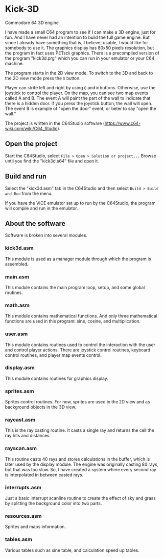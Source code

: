 # Kick-3D
Commodore 64 3D engine

I have made a small C64 program to see if I can make a 3D engine, just for fun. And I have never had an intention to build the full game engine. 
But, since I already have something that is, I believe, usable, I would like for somebody to use it.
The graphics display has 80x50 pixels resolution, but the program in fact uses PETscii graphics.
There is a precompiled version of the program "kick3d.prg" which you can run in your emulator or your C64 machine.

The program starts in the 2D view mode.
To switch to the 3D and back to the 2D view mode press the `S` button.

Player can strife left and right by using `Q` and `W` buttons. Otherwise, use the joystick to control the player.
On the map, you can see two map events called A and B. The event A will paint the part of the wall to indicate that there is a hidden door. If you press the joystick button, the wall will open. The event B is example of "open the door" event, or beter to say "open the wall."

The project is written in the C64Studio software (https://www.c64-wiki.com/wiki/C64_Studio).

## Open the project
Start the C64Studio, select `File > Open > Solution or project...`
Browse until you find the "kick3d.s64" file and open it.

## Build and run
Select the "kick3d.asm" tab in the C64Studio and then select `Build > Build and Run` from the menu.

If you have the VICE emulator set up to run by the C64Studio, the program will compile and run in the emulator.

## About the software
Software is broken into several modules.

### kick3d.asm
This module is used as a manager module through which the program is assembled.

### main.asm
This module contains the main program loop, setup, and some global routines.

### math.asm
This module contains mathematical functions. And only three mathematical functions are used in this program: sine, cosine, and multiplication. 

### user.asm
This module contains routines used to control the interaction with the user and control player actions.
There are joystick control routines, keyboard control routines, and player map events control.

### display.asm
This module contains routines for graphics display. 

### sprites.asm
Sprites control routines. For now, sprites are used in the 2D view and as background objects in the 3D view.

### raycast.asm
This is the ray casting routine. It casts a single ray and returns the cell the ray hits and distances.

### rayscan.asm
This routine casts 40 rays and stores calculations in the buffer, which is later used by the display module.
The engine was originally casting 80 rays, but that was too slow. So, I have created a system where every second ray is interpolated in between casted rays.

### interrupts.asm
Just a basic interrupt scanline routine to create the effect of sky and grass by splitting the background color into two parts.

### resources.asm
Sprites and maps information.

### tables.asm
Various tables such as sine table, and calculation speed up tables.
